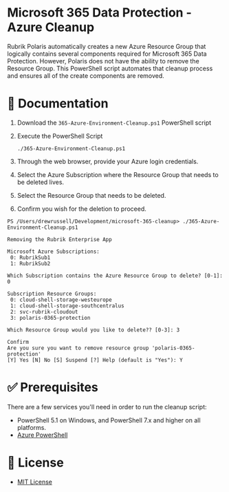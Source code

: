 # Microsoft 365 Data Protection - Azure Cleanup

Rubrik Polaris automatically creates a new Azure Resource Group that logically contains several components required for Microsoft 365 Data Protection. However, Polaris does not have the ability to remove the Resource Group. This PowerShell script automates that cleanup process and ensures all of the create components are removed.

# :blue_book: Documentation

1. Download the `365-Azure-Environment-Cleanup.ps1` PowerShell script

2. Execute the PowerShell Script

    `./365-Azure-Environment-Cleanup.ps1`

3. Through the web browser, provide your Azure login credentials.

4. Select the Azure Subscription where the Resource Group that needs to be deleted lives.

5. Select the Resource Group that needs to be deleted.

6. Confirm you wish for the deletion to proceed.


```
PS /Users/drewrussell/Development/microsoft-365-cleanup> ./365-Azure-Environment-Cleanup.ps1

Removing the Rubrik Enterprise App

Microsoft Azure Subscriptions:
 0: RubrikSub1
 1: RubrikSub2

Which Subscription contains the Azure Resource Group to delete? [0-1]: 0

Subscription Resource Groups:
 0: cloud-shell-storage-westeurope
 1: cloud-shell-storage-southcentralus
 2: svc-rubrik-cloudout
 3: polaris-0365-protection

Which Resource Group would you like to delete?? [0-3]: 3

Confirm
Are you sure you want to remove resource group 'polaris-0365-protection'
[Y] Yes [N] No [S] Suspend [?] Help (default is "Yes"): Y
```

# :white_check_mark: Prerequisites

There are a few services you'll need in order to run the cleanup script:

* PowerShell 5.1 on Windows, and PowerShell 7.x and higher on all platforms.
* [Azure PowerShell](https://docs.microsoft.com/en-us/powershell/azure/install-az-ps?view=azps-5.1.0)

# :pushpin: License

* [MIT License](LICENSE)

